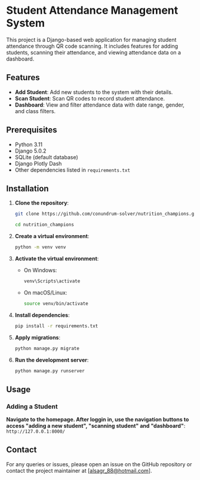 # Student Attendance Management System

This project is a Django-based web application for managing student attendance through QR code scanning. It includes features for adding students, scanning their attendance, and viewing attendance data on a dashboard.

## Features

- **Add Student**: Add new students to the system with their details.
- **Scan Student**: Scan QR codes to record student attendance.
- **Dashboard**: View and filter attendance data with date range, gender, and class filters.

## Prerequisites

- Python 3.11
- Django 5.0.2
- SQLite (default database)
- Django Plotly Dash
- Other dependencies listed in `requirements.txt`

## Installation

1. **Clone the repository**:

    ```sh
    git clone https://github.com/conundrum-solver/nutrition_champions.git
    
    cd nutrition_champions
    ```

2. **Create a virtual environment**:

    ```sh
    python -m venv venv
    ```

3. **Activate the virtual environment**:

    - On Windows:

        ```sh
        venv\Scripts\activate
        ```

    - On macOS/Linux:

        ```sh
        source venv/bin/activate
        ```

4. **Install dependencies**:

    ```sh
    pip install -r requirements.txt
    ```

5. **Apply migrations**:

    ```sh
    python manage.py migrate
    ```

6. **Run the development server**:

    ```sh
    python manage.py runserver
    ```

## Usage

### Adding a Student

**Navigate to the homepage. After loggin in, use the navigation buttons to access "adding a new student", "scanning student" and "dashboard"**:
    ```
    http://127.0.0.1:8000/
    ```

## Contact

For any queries or issues, please open an issue on the GitHub repository or contact the project maintainer at [alsagr_88@hotmail.com].
